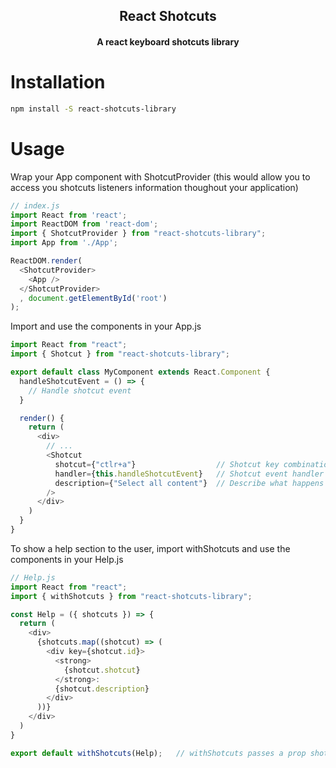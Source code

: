 <div align="center">

## React Shotcuts
#### A react keyboard shotcuts library

</div>

# Installation

``` bash
npm install -S react-shotcuts-library
```

# Usage

Wrap your App component with ShotcutProvider (this would allow you to access you shotcuts listeners information thoughout your application)
```js
// index.js
import React from 'react';
import ReactDOM from 'react-dom';
import { ShotcutProvider } from "react-shotcuts-library";
import App from './App';

ReactDOM.render(
  <ShotcutProvider>
    <App />
  </ShotcutProvider>
  , document.getElementById('root')
);
```

Import and use the components in your App.js
```js
import React from "react";
import { Shotcut } from "react-shotcuts-library";

export default class MyComponent extends React.Component {
  handleShotcutEvent = () => {
    // Handle shotcut event
  }

  render() {
    return (
      <div>
        // ...
        <Shotcut
          shotcut={"ctlr+a"}                  // Shotcut key combination separated by '+'
          handler={this.handleShotcutEvent}   // Shotcut event handler
          description={"Select all content"}  // Describe what happens when event occurs
        />
      </div>
    )
  }
}
```

To show a help section to the user, import withShotcuts and use the components in your Help.js
```js
// Help.js
import React from "react";
import { withShotcuts } from "react-shotcuts-library";

const Help = ({ shotcuts }) => {
  return (
    <div>
      {shotcuts.map((shotcut) => (
        <div key={shotcut.id}>
          <strong>
            {shotcut.shotcut}
          </strong>:
          {shotcut.description}
        </div>
      ))}
    </div>
  )
}

export default withShotcuts(Help);   // withShotcuts passes a prop shotcuts to the component
```